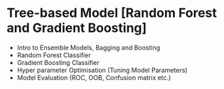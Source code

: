 # Tree-based Model [Random Forest and Gradient Boosting]

- Intro to Ensemble Models, Bagging and Boosting
- Random Forest Classifier
- Gradient Boosting Classifier
- Hyper parameter Optimisation (Tuning Model Parameters)
- Model Evaluation (ROC, OOB, Confusion matrix etc.)
